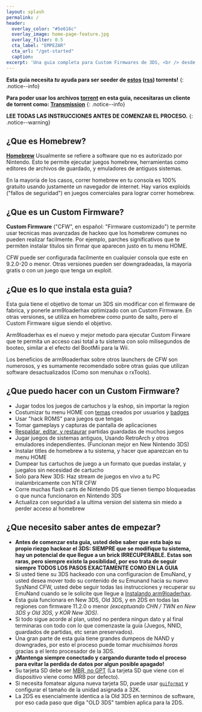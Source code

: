 ```yaml
---
layout: splash
permalink: /
header:
  overlay_color: "#5e616c"
  overlay_image: home-page-feature.jpg
  overlay_filter: 0.5
  cta_label: "EMPEZAR"
  cta_url: "/get-started"
  caption:
excerpt: 'Una guia completa para Custom Firmwares de 3DS, <br /> desde stock a arm9loaderhax.<br />'
---
```


**Esta guia necesita *tu* ayuda para ser seeder de [estos](https://github.com/Plailect/Guide/archive/master.zip) ([rss](https://plailect.github.io/Guide/rss.xml)) torrents!**
{: .notice--info}

**Para poder usar los archivos [torrent](https://en.wikipedia.org/wiki/Torrent_file) en esta guia, necesitaras un cliente de torrent como: [Transmission](https://sourceforge.net/projects/trqtw/files/latest/download)**
{: .notice--info}

**LEE TODAS LAS INSTRUCCIONES ANTES DE COMENZAR EL PROCESO.**
{: .notice--warning}

## ¿Que es Homebrew?

[**Homebrew**](https://en.wikipedia.org/wiki/List_of_homebrew_video_games) Usualmente se refiere a software que no es autorizado por Nintendo. Esto te permite ejecutar juegos homebrew, herramientas como editores de archivos de guardado, y emuladores de antiguos sistemas.

En la mayoria de los casos, correr homebrew en tu consola es 100% gratuito usando justamente un navegador de internet. Hay varios exploids ("fallos de seguridad") en juegos comerciales para lograr correr homebrew. 

## ¿Que es un Custom Firmware?

**Custom Firmware** ("CFW", en español: "Firmware customizado") te permite usar tecnicas mas avanzadas de hackeo que los homebrew comunes no pueden realizar facilmente. Por ejemplo, parches significativos que te permiten instalar titulos sin firmar que aparecen justo en tu menu HOME.

CFW puede ser configurada facilmente en cualquier consola que este en 9.2.0-20 o menor. Otras versiones pueden ser downgradeadas, la mayoria gratis o con un juego que tenga un exploit. 

## ¿Que es lo que instala esta guia?

Esta guia tiene el objetivo de tomar un 3DS sin modificar con el firmware de fabrica, y ponerle arm9loaderhax optimizado con un Custom Firmware. En otras versiones, se utiliza en homebrew como punto de salto, pero el Custom Firmware sigue siendo el objetivo.

Arm9loaderhax es el nuevo y mejor metodo para ejecutar Custom Firware que te permita un acceso casi total a tu sistema con solo milisegundos de booteo, similar a el efecto del BootMii para la Wii.

Los beneficios de arm9loaderhax sobre otros launchers de CFW son numerosos, y es sumamente recomendado sobre otras guias que utilizan software desactualizados (Como son menuhax o rxTools). 

## ¿Que puedo hacer con un Custom Firmware?

+ Jugar todos los juegos de cartuchos y la eshop, sin importar la region
+ Costumizar tu menu HOME con [temas](https://3dsthem.es/) creados por usuarios y [badges](https://badges.3dsthem.es/)
+ Usar "hack ROMS" para juegos que tengas
+ Tomar gameplays y capturas de pantalla de aplicaciones
+ [Respaldar, editar, y restaurar](https://gbatemp.net/threads/release-jks-savemanager-homebrew-cia-save-manager.413143/) partidas guardadas de muchos juegos
+ Jugar juegos de sistemas antiguos, Usando RetroArch y otros emuladores independientes. (Funcionan mejor en New Nintendo 3DS)
+ Instalar titles de homebrew a tu sistema, y hacer que aparezcan en tu menu HOME
+ Dumpear tus cartuchos de juego a un formato que puedas instalar, y juegalos sin necesidad de cartucho
+ Solo para New 3DS: Haz stream de juegos en vivo a tu PC inalambricamente con NTR CFW
+ Corre muchas flash carts de Nintendo DS que tienen tiempo bloqueadas o que nunca funcionaron en Nintendo 3DS
+ Actualiza con seguridad a la ultima version del sistema sin miedo a perder acceso al homebrew

## ¿Que necesito saber antes de empezar?

+ **Antes de comenzar esta guia, usted debe saber que esta bajo su propio riezgo hackear el 3DS: SIEMPRE que se modifique tu sistema, hay un potencial de que llegue a un brick IRRECUPERABLE. Estas son raras, pero siempre existe la posiblidad, por eso trata de seguir siempre TODOS LOS PASOS EXACTAMENTE COMO EN LA GUIA**
+ Si usted tiene su 3DS hackeado con una configuracion de EmuNand, y usted desea mover todo su contenido de su Emunand hacia su nuevo SysNand CFW, usted debe seguir todas las instrucciones y recuperar su EmuNand cuando se le solicite que llegue a [Instalando arm9loaderhax](installing-arm9loaderhax).
+ Esta guia funcionara en New 3DS, Old 3DS, y en 2DS en todas las regiones con firmware 11.2.0 o menor *(exceptuando CHN / TWN en New 3DS y Old 3DS, y KOR New 3DS)*.
+ Si todo sigue acorde al plan, usted no perdera ningun dato y al final terminaras con todo con lo que comenzaste la guia (Juegos, NNID, guardados de partidas, etc seran preservados).
+ Una gran parte de esta guia tiene grandes dumpeos de NAND y downgrades, por esto el proceso puede tomar *muchisimas horas* gracias a el lento procesador de la 3DS.
+ **¡Mantenga siempre conectado y cargando durante todo el proceso para evitar la perdida de datos por algun posible apagado!**
+ Su tarjeta SD debe ser [MBR, no GPT](http://www.howtogeek.com/245610/) (La tarjeta SD que viene con el dispositivo viene como MRB por defecto).
+ Si necesita fomatear alguna nueva tarjeta SD, puede usar [`guiformat`](http://www.ridgecrop.demon.co.uk/index.htm?guiformat.htm) y configurar el tamaño de la unidad asignada a 32K.
+ La 2DS es esencialmente identica a la Old 3DS en terminos de software, por eso cada paso que diga "OLD 3DS" tambien aplica para la 2DS.
